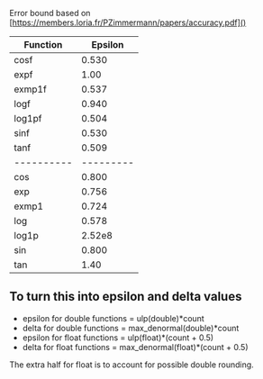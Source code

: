 Error bound based on [https://members.loria.fr/PZimmermann/papers/accuracy.pdf]()


| Function | Epsilon |
|----------|---------|
| cosf     | 0.530   |
| expf     | 1.00    |
| exmp1f   | 0.537   |
| logf     | 0.940   |
| log1pf   | 0.504   |
| sinf     | 0.530   |
| tanf     | 0.509   |
|----------|---------|
| cos      | 0.800   |
| exp      | 0.756   |
| exmp1    | 0.724   |
| log      | 0.578   |
| log1p    | 2.52e8  |
| sin      | 0.800   |
| tan      | 1.40    |



## To turn this into epsilon and delta values

* epsilon for double functions = ulp(double)*count
* delta for double functions = max_denormal(double)*count
* epsilon for float functions = ulp(float)*(count + 0.5)
* delta for float functions = max_denormal(float)*(count + 0.5)

The extra half for float is to account for possible double rounding.

